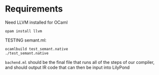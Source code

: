 # Requirements

Need LLVM installed for OCaml
```
opam install llvm
```


TESTING semant.ml: 
```
ocamlbuild test_semant.native
./test_semant.native
```

`bachend.ml` should be the final file that runs all of the steps of our compiler, and should output IR code that can then be input into LilyPond